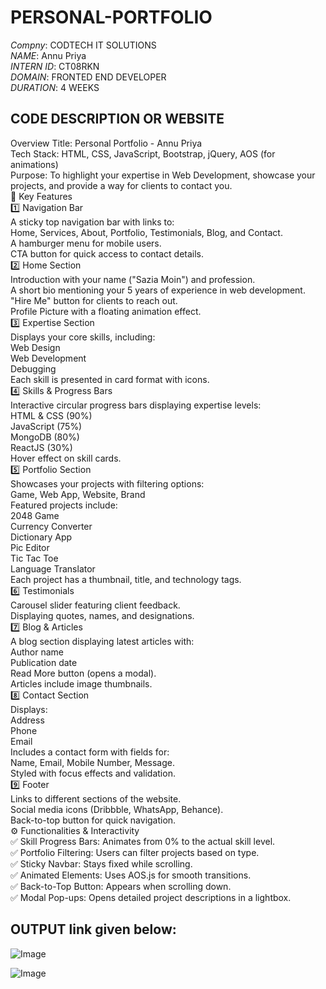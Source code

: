 # PERSONAL-PORTFOLIO
*Compny*: CODTECH IT SOLUTIONS    
*NAME*: Annu Priya      
*INTERN ID*: CT08RKN       
*DOMAIN*: FRONTED END DEVELOPER       
*DURATION*: 4 WEEKS      
## CODE DESCRIPTION OR WEBSITE 

Overview
Title: Personal Portfolio - Annu Priya       
Tech Stack: HTML, CSS, JavaScript, Bootstrap, jQuery, AOS (for animations)             
Purpose: To highlight your expertise in Web Development, showcase your projects, and provide a way for clients to contact you.           
📌 Key Features         
1️⃣ Navigation Bar            
A sticky top navigation bar with links to:          
Home, Services, About, Portfolio, Testimonials, Blog, and Contact.             
A hamburger menu for mobile users.       
CTA button for quick access to contact details.            
2️⃣ Home Section          
Introduction with your name ("Sazia Moin") and profession.        
A short bio mentioning your 5 years of experience in web development.          
"Hire Me" button for clients to reach out.         
Profile Picture with a floating animation effect.        
3️⃣ Expertise Section         
Displays your core skills, including:         
Web Design     
Web Development           
Debugging        
Each skill is presented in card format with icons.         
4️⃣ Skills & Progress Bars      
Interactive circular progress bars displaying expertise levels:        
HTML & CSS (90%)           
JavaScript (75%)         
MongoDB (80%)            
ReactJS (30%)        
Hover effect on skill cards.      
5️⃣ Portfolio Section       
Showcases your projects with filtering options:      
Game, Web App, Website, Brand     
Featured projects include:      
2048 Game      
Currency Converter         
Dictionary App       
Pic Editor      
Tic Tac Toe        
Language Translator      
Each project has a thumbnail, title, and technology tags.     
6️⃣ Testimonials        
Carousel slider featuring client feedback.      
Displaying quotes, names, and designations.      
7️⃣ Blog & Articles        
A blog section displaying latest articles with:       
Author name      
Publication date      
Read More button (opens a modal).         
Articles include image thumbnails.        
8️⃣ Contact Section        
Displays:         
Address      
Phone           
Email      
Includes a contact form with fields for:      
Name, Email, Mobile Number, Message.         
Styled with focus effects and validation.      
9️⃣ Footer           
Links to different sections of the website.         
Social media icons (Dribbble, WhatsApp, Behance).       
Back-to-top button for quick navigation.       
⚙ Functionalities & Interactivity        
✅ Skill Progress Bars: Animates from 0% to the actual skill level.        
✅ Portfolio Filtering: Users can filter projects based on type.        
✅ Sticky Navbar: Stays fixed while scrolling.      
✅ Animated Elements: Uses AOS.js for smooth transitions.         
✅ Back-to-Top Button: Appears when scrolling down.        
✅ Modal Pop-ups: Opens detailed project descriptions in a lightbox.        
## OUTPUT link given below:     

![Image](https://github.com/user-attachments/assets/ff262613-a6da-4070-a163-6a980b4f5b6e)

![Image](https://github.com/user-attachments/assets/b38c64c3-6d4f-45c0-844a-2ba96ccb6cf5)
